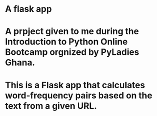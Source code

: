 # A flask app

# A prpject given to me during the Introduction to Python Online Bootcamp orgnized by PyLadies Ghana.

# This is a Flask app that calculates word-frequency pairs based on the text from a given URL. 
